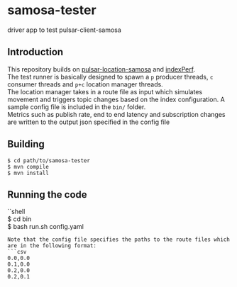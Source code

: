 # samosa-tester
driver app to test pulsar-client-samosa  
## Introduction  
This repository builds on [pulsar-location-samosa](https://github.com/Manasvini/pulsar-location-samosa) and [indexPerf](https://github.com/Manasvini/indexPerf).  
The test runner is basically designed to spawn a `p` producer threads, `c` consumer threads and `p+c` location manager threads.  
The location manager takes in a route file as input which simulates movement and triggers topic changes based on the index configuration. A sample config file is included in the `bin/` folder.  
Metrics such as publish rate, end to end latency and subscription changes are written to the output json specified in the config file  
## Building  
```shell  
$ cd path/to/samosa-tester  
$ mvn compile  
$ mvn install  
```  
 
## Running the code  
``shell  
$ cd bin  
$ bash run.sh config.yaml  
```
Note that the config file specifies the paths to the route files which are in the following format:   
```csv  
0.0,0.0  
0.1,0.0  
0.2,0.0  
0.2,0.1  
```
